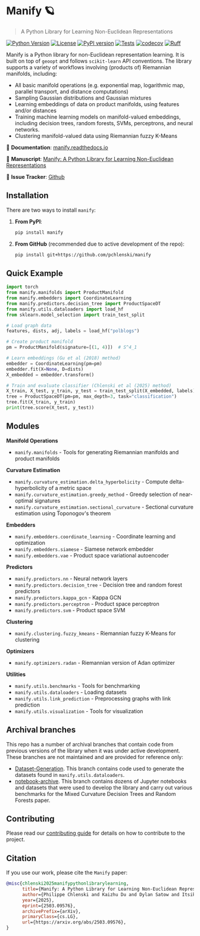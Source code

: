 # Manify 🪐
> A Python Library for Learning Non-Euclidean Representations

[![Python Version](https://img.shields.io/badge/python-3.10%2B-blue.svg)](https://www.python.org/downloads/)
[![License](https://img.shields.io/github/license/pchlenski/manify)](https://github.com/pchlenski/manify/blob/main/LICENSE)
[![PyPI version](https://badge.fury.io/py/manify.svg)](https://badge.fury.io/py/manify)
[![Tests](https://github.com/pchlenski/manify/actions/workflows/test.yml/badge.svg)](https://github.com/pchlenski/manify/actions/workflows/test.yml)
[![codecov](https://codecov.io/gh/pchlenski/manify/branch/main/graph/badge.svg)](https://codecov.io/gh/pchlenski/manify)
[![Ruff](https://img.shields.io/endpoint?url=https://raw.githubusercontent.com/astral-sh/ruff/main/assets/badge/v2.json)](https://github.com/astral-sh/ruff)

Manify is a Python library for non-Euclidean representation learning. 
It is built on top of `geoopt` and follows `scikit-learn` API conventions.
The library supports a variety of workflows involving (products of) Riemannian manifolds, including:
- All basic manifold operations (e.g. exponential map, logarithmic map, parallel transport, and distance computations)
- Sampling Gaussian distributions and Gaussian mixtures
- Learning embeddings of data on product manifolds, using features and/or distances
- Training machine learning models on manifold-valued embeddings, including decision trees, random forests, SVMs, 
perceptrons, and neural networks.
- Clustering manifold-valued data using Riemannian fuzzy K-Means

📖 **Documentation**: [manify.readthedocs.io](https://manify.readthedocs.io)

📝 **Manuscript**: [Manify: A Python Library for Learning Non-Euclidean Representations](https://arxiv.org/abs/2503.09576)

🐛 **Issue Tracker**: [Github](https://github.com/pchlenski/manify/issues)

## Installation

There are two ways to install `manify`:

1. **From PyPI**:
   ```bash
   pip install manify
   ```

2. **From GitHub** (recommended due to active development of the repo):
   ```bash
   pip install git+https://github.com/pchlenski/manify
   ```

## Quick Example

```python
import torch
from manify.manifolds import ProductManifold
from manify.embedders import CoordinateLearning
from manify.predictors.decision_tree import ProductSpaceDT
from manify.utils.dataloaders import load_hf
from sklearn.model_selection import train_test_split

# Load graph data
features, dists, adj, labels = load_hf("polblogs")

# Create product manifold
pm = ProductManifold(signature=[(1, 4)])  # S^4_1

# Learn embeddings (Gu et al (2018) method)
embedder = CoordinateLearning(pm=pm)
embedder.fit(X=None, D=dists)
X_embedded = embedder.transform()

# Train and evaluate classifier (Chlenski et al (2025) method)
X_train, X_test, y_train, y_test = train_test_split(X_embedded, labels)
tree = ProductSpaceDT(pm=pm, max_depth=3, task="classification")
tree.fit(X_train, y_train)
print(tree.score(X_test, y_test))
```

## Modules

**Manifold Operations**
- `manify.manifolds` - Tools for generating Riemannian manifolds and product manifolds

**Curvature Estimation**
- `manify.curvature_estimation.delta_hyperbolicity` - Compute delta-hyperbolicity of a metric space
- `manify.curvature_estimation.greedy_method` - Greedy selection of near-optimal signatures
- `manify.curvature_estimation.sectional_curvature` - Sectional curvature estimation using Toponogov's theorem

**Embedders**
- `manify.embedders.coordinate_learning` - Coordinate learning and optimization
- `manify.embedders.siamese` - Siamese network embedder
- `manify.embedders.vae` - Product space variational autoencoder

**Predictors**
- `manify.predictors.nn` - Neural network layers
- `manify.predictors.decision_tree` - Decision tree and random forest predictors
- `manify.predictors.kappa_gcn` - Kappa GCN
- `manify.predictors.perceptron` - Product space perceptron
- `manify.predictors.svm` - Product space SVM

**Clustering**
- `manify.clustering.fuzzy_kmeans` - Riemannian fuzzy K-Means for clustering

**Optimizers**
- `manify.optimizers.radan` - Riemannian version of Adan optimizer

**Utilities**
- `manify.utils.benchmarks` - Tools for benchmarking
- `manify.utils.dataloaders` - Loading datasets
- `manify.utils.link_prediction` - Preprocessing graphs with link prediction
- `manify.utils.visualization` - Tools for visualization

## Archival branches
This repo has a number of archival branches that contain code from previous versions of the library when it was under
active development. These branches are not maintained and are provided for reference only:
- [Dataset-Generation](https://github.com/pchlenski/manify/tree/Dataset-Generation). This branch contains code used to
generate the datasets found in `manify.utils.dataloaders`.
- [notebook-archive](https://github.com/pchlenski/manify/tree/notebook_archive). This branch contains dozens of Jupyter
notebooks and datasets that were used to develop the library and carry out various benchmarks for the Mixed Curvature
Decision Trees and Random Forests paper.

## Contributing
Please read our [contributing guide](https://github.com/pchlenski/manify/blob/main/CONTRIBUTING.md) for details on how
to contribute to the project.

## Citation
If you use our work, please cite the `Manify` paper:
```bibtex
@misc{chlenski2025manifypythonlibrarylearning,
      title={Manify: A Python Library for Learning Non-Euclidean Representations}, 
      author={Philippe Chlenski and Kaizhu Du and Dylan Satow and Itsik Pe'er},
      year={2025},
      eprint={2503.09576},
      archivePrefix={arXiv},
      primaryClass={cs.LG},
      url={https://arxiv.org/abs/2503.09576}, 
}
```
